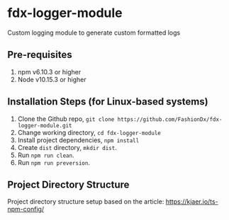 # fdx-logger-module

Custom logging module to generate custom formatted logs

## Pre-requisites
1. npm v6.10.3 or higher
2. Node v10.15.3 or higher


## Installation Steps (for Linux-based systems)
1. Clone the Github repo, `git clone https://github.com/FashionDx/fdx-logger-module.git`
2. Change working directory, `cd fdx-logger-module`
3. Install project dependencies, `npm install`
6. Create `dist` directory, `mkdir dist`.
7. Run `npm run clean`.
7. Run `npm run preversion`.


## Project Directory Structure
Project directory structure setup based on the article: https://kjaer.io/ts-npm-config/